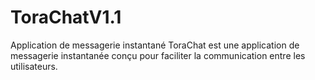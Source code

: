 # ToraChatV1.1
Application de messagerie instantané 
ToraChat est une application de messagerie instantanée  conçu pour faciliter  la communication entre les utilisateurs.
